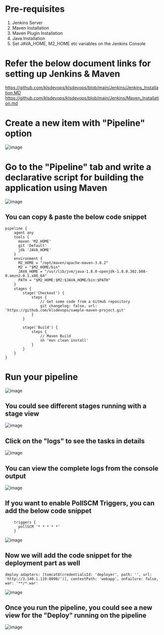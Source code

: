 # Pre-requisites
1. Jenkins Server
2. Maven Installation
3. Maven Plugin Installation
4. Java Installation
5. Set JAVA_HOME, M2_HOME etc variables on the Jenkins Console

# Refer the below document links for setting up Jenkins & Maven
  https://github.com/klsdevops/klsdevops/blob/main/Jenkins/Jenkins_Installation.MD
  https://github.com/klsdevops/klsdevops/blob/main/Jenkins/Maven_Installation.md
  

# Create a new item with "Pipeline" option

![image](https://user-images.githubusercontent.com/90503660/136646868-b318d12a-5780-42c4-9551-977076da143b.png)

# Go to the "Pipeline" tab and write a declarative script for building the application using Maven

![image](https://user-images.githubusercontent.com/90503660/136647172-6e0febce-800d-40f4-9f36-3e22111f63ad.png)

## You can copy & paste the below code snippet

```
pipeline {
    agent any
    tools {
      maven 'M2_HOME'
      git 'Default'
      jdk 'JAVA_HOME'
    }
    environment {
      M2_HOME = "/opt/maven/apache-maven-3.8.2"
      M2 = "$M2_HOME/bin"
      JAVA_HOME = "/usr/lib/jvm/java-1.8.0-openjdk-1.8.0.302.b08-0.amzn2.0.1.x86_64"
      PATH = "$M2_HOME:$M2:$JAVA_HOME/bin:$PATH"
    }
    stages {
        stage('Checkout') {
            steps {
                // Get some code from a GitHub repository
                git changelog: false, url: 'https://github.com/klsdevops/sample-maven-project.git'
            }
        }
        
        stage('Build') {
            steps {
                // Maven Build
                sh 'mvn clean install'
            }
        }
    }
}
```

# Run your pipeline 

![image](https://user-images.githubusercontent.com/90503660/136647205-d2730668-add5-492e-9e82-53fca46aec09.png)

## You could see different stages running with a stage view

![image](https://user-images.githubusercontent.com/90503660/136647220-5f5ce9b8-afcc-42d4-bd81-602eca8cd017.png)

## Click on the "logs" to see the tasks in details

![image](https://user-images.githubusercontent.com/90503660/136647271-47707066-de7f-4efe-921a-5d62ce26feb3.png)

## You can view the complete logs from the console output

![image](https://user-images.githubusercontent.com/90503660/136647297-300aeff4-5638-4eb1-8b08-b2a1afb6033f.png)

## If you want to enable PollSCM Triggers, you can add the below code snippet

```
    triggers {
      pollSCM '* * * * *'
    }
```

![image](https://user-images.githubusercontent.com/90503660/136647842-791f545f-e038-4329-8cb9-55b195727c39.png)

## Now we will add the code snippet for the deployment part as well

```
deploy adapters: [tomcat8(credentialsId: 'deployer', path: '', url: 'http://3.140.1.119:8090/')], contextPath: 'webapp', onFailure: false, war: '**/*.war'
```

![image](https://user-images.githubusercontent.com/90503660/136665594-86ca5844-49c6-4bf8-bce9-03f8aac96be8.png)

## Once you run the pipeline, you could see a new view for the "Deploy" running on the pipeline

![image](https://user-images.githubusercontent.com/90503660/136665643-279a9026-ff14-49db-804c-81774eb5fc77.png)

